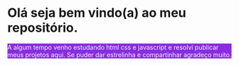 # Olá seja bem vindo(a) ao meu repositório.

 <p style="background-color: blueviolet; color: aliceblue;">A algum tempo venho estudando html css e javascript e resolvi publicar meus projetos aqui. Se puder dar estrelinha e compartinhar agradeço muito.</p>
 




